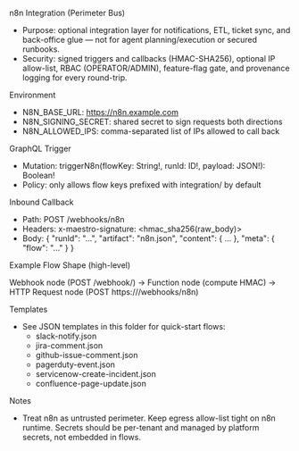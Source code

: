 n8n Integration (Perimeter Bus)

- Purpose: optional integration layer for notifications, ETL, ticket sync, and back-office glue — not for agent planning/execution or secured runbooks.
- Security: signed triggers and callbacks (HMAC-SHA256), optional IP allow-list, RBAC (OPERATOR/ADMIN), feature-flag gate, and provenance logging for every round-trip.

Environment

- N8N_BASE_URL: https://n8n.example.com
- N8N_SIGNING_SECRET: shared secret to sign requests both directions
- N8N_ALLOWED_IPS: comma-separated list of IPs allowed to call back

GraphQL Trigger

- Mutation: triggerN8n(flowKey: String!, runId: ID!, payload: JSON!): Boolean!
- Policy: only allows flow keys prefixed with integration/ by default

Inbound Callback

- Path: POST /webhooks/n8n
- Headers: x-maestro-signature: <hmac_sha256(raw_body)>
- Body: { "runId": "...", "artifact": "n8n.json", "content": { ... }, "meta": { "flow": "..." } }

Example Flow Shape (high-level)

Webhook node (POST /webhook/<flowKey>) → Function node (compute HMAC) → HTTP Request node (POST https://<maestro>/webhooks/n8n)

Templates

- See JSON templates in this folder for quick-start flows:
  - slack-notify.json
  - jira-comment.json
  - github-issue-comment.json
  - pagerduty-event.json
  - servicenow-create-incident.json
  - confluence-page-update.json

Notes

- Treat n8n as untrusted perimeter. Keep egress allow-list tight on n8n runtime. Secrets should be per-tenant and managed by platform secrets, not embedded in flows.
